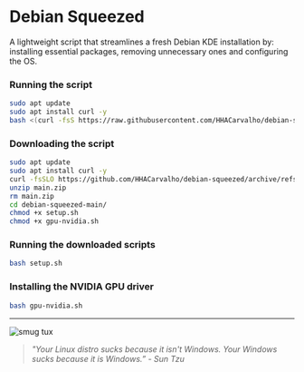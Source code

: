 # Debian Squeezed

A lightweight script that streamlines a fresh Debian KDE installation by: installing essential packages, removing unnecessary ones and configuring the OS.

### Running the script

```sh
sudo apt update
sudo apt install curl -y
bash <(curl -fsS https://raw.githubusercontent.com/HHACarvalho/debian-squeezed/refs/heads/main/setup.sh)
```

### Downloading the script

```sh
sudo apt update
sudo apt install curl -y
curl -fsSLO https://github.com/HHACarvalho/debian-squeezed/archive/refs/heads/main.zip
unzip main.zip
rm main.zip
cd debian-squeezed-main/
chmod +x setup.sh
chmod +x gpu-nvidia.sh
```

### Running the downloaded scripts

```sh
bash setup.sh
```

### Installing the NVIDIA GPU driver

```sh
bash gpu-nvidia.sh
```

---

![smug tux](https://i.kym-cdn.com/photos/images/newsfeed/001/841/359/e7c.png)

> _"Your Linux distro sucks because it isn't Windows. Your Windows sucks because it is Windows.” - Sun Tzu_
